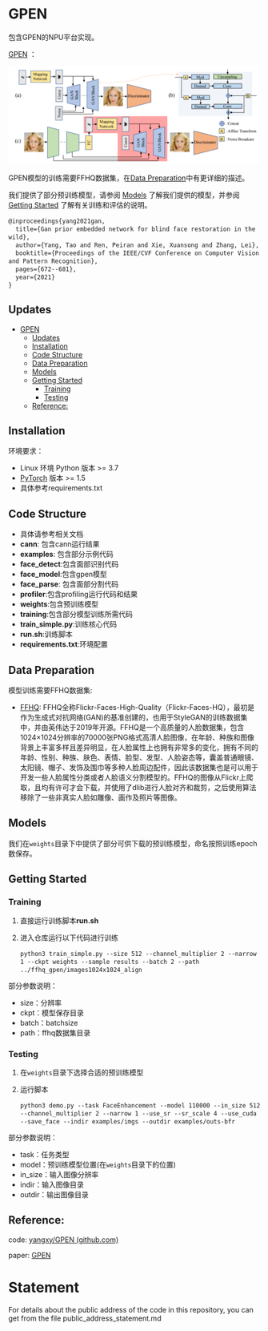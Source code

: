 # GPEN

包含GPEN的NPU平台实现。  

[GPEN](https://arxiv.org/pdf/2105.06070.pdf) ：

<img src="architecture.png" width="784px"/> 

GPEN模型的训练需要FFHQ数据集，在[Data Preparation](#data-preparation)中有更详细的描述。

我们提供了部分预训练模型，请参阅 [Models](#models) 了解我们提供的模型，并参阅 [Getting Started](#getting-started) 了解有关训练和评估的说明。

```angular2html
@inproceedings{yang2021gan,
  title={Gan prior embedded network for blind face restoration in the wild},
  author={Yang, Tao and Ren, Peiran and Xie, Xuansong and Zhang, Lei},
  booktitle={Proceedings of the IEEE/CVF Conference on Computer Vision and Pattern Recognition},
  pages={672--681},
  year={2021}
}
```


## Updates

- [GPEN](#gpen)
  - [Updates](#updates)
  - [Installation](#installation)
  - [Code Structure](#code-structure)
  - [Data Preparation](#data-preparation)
  - [Models](#models)
  - [Getting Started](#getting-started)
    - [Training](#training)
    - [Testing](#testing)
  - [Reference:](#reference)



## Installation

环境要求：
* Linux 环境 Python 版本 >= 3.7
* [PyTorch](https://pytorch.org/get-started/locally/) 版本 >= 1.5
* 具体参考requirements.txt



## Code Structure
- 具体请参考相关文档
- **cann**: 包含cann运行结果
- **examples**: 包含部分示例代码
- **face_detect**:包含面部识别代码
- **face_model**:包含gpen模型
- **face_parse**: 包含面部分割代码
- **profiler**:包含profiling运行代码和结果
- **weights**:包含预训练模型
- **training**:包含部分模型训练所需代码
- **train_simple.py**:训练核心代码
- **run.sh**:训练脚本
- **requirements.txt**:环境配置



## Data Preparation

模型训练需要FFHQ数据集:

- [FFHQ](https://github.com/NVlabs/ffhq-dataset):  FFHQ全称Flickr-Faces-High-Quality（Flickr-Faces-HQ），最初是作为生成式对抗网络(GAN)的基准创建的，也用于StyleGAN的训练数据集中，并由英伟达于2019年开源。FFHQ是一个高质量的人脸数据集，包含1024×1024分辨率的70000张PNG格式高清人脸图像，在年龄、种族和图像背景上丰富多样且差异明显，在人脸属性上也拥有非常多的变化，拥有不同的年龄、性别、种族、肤色、表情、脸型、发型、人脸姿态等，囊盖普通眼镜、太阳镜、帽子、发饰及围巾等多种人脸周边配件，因此该数据集也是可以用于开发一些人脸属性分类或者人脸语义分割模型的。FFHQ的图像从Flickr上爬取，且均有许可才会下载，并使用了dlib进行人脸对齐和裁剪，之后使用算法移除了一些非真实人脸如雕像、画作及照片等图像。 



## Models

我们在`weights`目录下中提供了部分可供下载的预训练模型，命名按照训练epoch数保存。



## Getting Started

### Training

1. 直接运行训练脚本**run.sh**

2. 进入仓库运行以下代码进行训练

   ```angular2html
   python3 train_simple.py --size 512 --channel_multiplier 2 --narrow 1 --ckpt weights --sample results --batch 2 --path ../ffhq_gpen/images1024x1024_align
   ```

部分参数说明：

- size：分辨率
- ckpt：模型保存目录
- batch：batchsize
- path：ffhq数据集目录



### Testing

1. 在`weights`目录下选择合适的预训练模型

2. 运行脚本

   ```angular2html
   python3 demo.py --task FaceEnhancement --model 110000 --in_size 512 --channel_multiplier 2 --narrow 1 --use_sr --sr_scale 4 --use_cuda --save_face --indir examples/imgs --outdir examples/outs-bfr
   ```

部分参数说明：

- task：任务类型
- model：预训练模型位置(在`weights`目录下的位置)
- in_size：输入图像分辨率
- indir：输入图像目录
- outdir：输出图像目录



## Reference:

code:  [yangxy/GPEN (github.com)](https://github.com/yangxy/GPEN) 

paper: [GPEN](https://arxiv.org/pdf/2105.06070.pdf) 


# Statement

For details about the public address of the code in this repository, you can get from the file public_address_statement.md